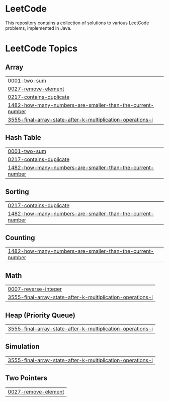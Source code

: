 # LeetCode
This repository contains a collection of solutions to various LeetCode problems, implemented in Java.

<!---LeetCode Topics Start-->
# LeetCode Topics
## Array
|  |
| ------- |
| [0001-two-sum](https://github.com/pwSathira/personal_leetcode/tree/master/0001-two-sum) |
| [0027-remove-element](https://github.com/pwSathira/personal_leetcode/tree/master/0027-remove-element) |
| [0217-contains-duplicate](https://github.com/pwSathira/personal_leetcode/tree/master/0217-contains-duplicate) |
| [1482-how-many-numbers-are-smaller-than-the-current-number](https://github.com/pwSathira/personal_leetcode/tree/master/1482-how-many-numbers-are-smaller-than-the-current-number) |
| [3555-final-array-state-after-k-multiplication-operations-i](https://github.com/pwSathira/personal_leetcode/tree/master/3555-final-array-state-after-k-multiplication-operations-i) |
## Hash Table
|  |
| ------- |
| [0001-two-sum](https://github.com/pwSathira/personal_leetcode/tree/master/0001-two-sum) |
| [0217-contains-duplicate](https://github.com/pwSathira/personal_leetcode/tree/master/0217-contains-duplicate) |
| [1482-how-many-numbers-are-smaller-than-the-current-number](https://github.com/pwSathira/personal_leetcode/tree/master/1482-how-many-numbers-are-smaller-than-the-current-number) |
## Sorting
|  |
| ------- |
| [0217-contains-duplicate](https://github.com/pwSathira/personal_leetcode/tree/master/0217-contains-duplicate) |
| [1482-how-many-numbers-are-smaller-than-the-current-number](https://github.com/pwSathira/personal_leetcode/tree/master/1482-how-many-numbers-are-smaller-than-the-current-number) |
## Counting
|  |
| ------- |
| [1482-how-many-numbers-are-smaller-than-the-current-number](https://github.com/pwSathira/personal_leetcode/tree/master/1482-how-many-numbers-are-smaller-than-the-current-number) |
## Math
|  |
| ------- |
| [0007-reverse-integer](https://github.com/pwSathira/personal_leetcode/tree/master/0007-reverse-integer) |
| [3555-final-array-state-after-k-multiplication-operations-i](https://github.com/pwSathira/personal_leetcode/tree/master/3555-final-array-state-after-k-multiplication-operations-i) |
## Heap (Priority Queue)
|  |
| ------- |
| [3555-final-array-state-after-k-multiplication-operations-i](https://github.com/pwSathira/personal_leetcode/tree/master/3555-final-array-state-after-k-multiplication-operations-i) |
## Simulation
|  |
| ------- |
| [3555-final-array-state-after-k-multiplication-operations-i](https://github.com/pwSathira/personal_leetcode/tree/master/3555-final-array-state-after-k-multiplication-operations-i) |
## Two Pointers
|  |
| ------- |
| [0027-remove-element](https://github.com/pwSathira/personal_leetcode/tree/master/0027-remove-element) |
<!---LeetCode Topics End-->